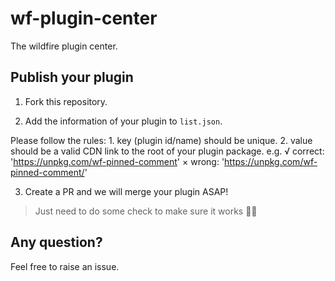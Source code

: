 # wf-plugin-center

The wildfire plugin center.

## Publish your plugin

1. Fork this repository.

2. Add the information of your plugin to `list.json`.

  Please follow the rules:
    1. key (plugin id/name) should be unique.
    2. value should be a valid CDN link to the root of your plugin package.
      e.g. 
        √ correct: 'https://unpkg.com/wf-pinned-comment'
        × wrong:   'https://unpkg.com/wf-pinned-comment/'

3. Create a PR and we will merge your plugin ASAP!

  > Just need to do some check to make sure it works 👌🏻

## Any question?

Feel free to raise an issue.